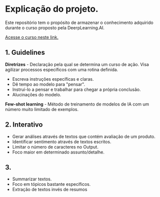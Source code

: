 # Explicação do projeto.

Este repositório tem o propósito de armazenar o conhecimento adquirido durante o curso proposto pela DeerpLearning.AI.

[Acesse o curso neste link.](https://www.coursera.org/projects/chatgpt-prompt-engineering-for-developers-project)

## 1. Guidelines

**Diretrizes** - Declaração pela qual se determina um curso de ação. Visa agilizar processos específicos com uma rotina definida.
* Escreva instruções específicas e claras.
* Dê tempo ao modelo para "pensar".
* Instruí-lo a pensar e  trabalhar para chegar a própria conclusão.
* Alucinações do modelo.

**Few-shot learning** - Método de treinamento de modelos de IA com um número muito limitado de exemplos.

## 2. Interativo

* Gerar análises através de textos que contém avaliação de um produto.
* Identificar sentimento através de textos escritos.
* Limitar o número de caracteres no Output.
* Foco maior em determinado assunto/detalhe.

## 3.

* Summarizar textos.
* Foco em tópicos bastante específicos.
* Extração de textos invés de resumos